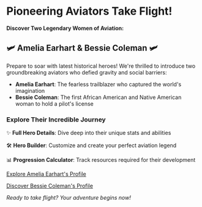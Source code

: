 # Pioneering Aviators Take Flight!

**Discover Two Legendary Women of Aviation:**

## 🛩️ Amelia Earhart & Bessie Coleman 🛩️

Prepare to soar with latest historical heroes! We're thrilled to introduce two groundbreaking aviators who defied gravity and social barriers:

* **Amelia Earhart**: The fearless trailblazer who captured the world's imagination
* **Bessie Coleman**: The first African American and Native American woman to hold a pilot's license

### Explore Their Incredible Journey

✨ **Full Hero Details**: Dive deep into their unique stats and abilities

🛠️ **Hero Builder**: Customize and create your perfect aviation legend

📊 **Progression Calculator**: Track resources required for their development

[Explore Amelia Earhart's Profile](https://forgeofgames.com/heroes/AmeliaEarhart)

[Discover Bessie Coleman's Profile](https://forgeofgames.com/heroes/BessieColeman)

*Ready to take flight? Your adventure begins now!*
